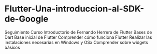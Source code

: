 # Flutter-Una-introduccion-al-SDK-de-Google
Seguimiento Curso Introductorio de Fernando Herrera de Flutter 
Bases de Dart 
Base inicial de Flutter 
Comprender cómo funciona Flutter 
Realizar las instalaciones necesarias en Windows y OSx 
Comprender sobre widgets básicos 
